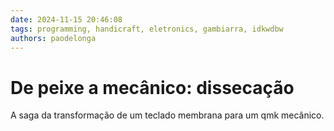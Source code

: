 ```yaml
---
date: 2024-11-15 20:46:08
tags: programming, handicraft, eletronics, gambiarra, idkwdbw
authors: paodelonga
---
```


# De peixe a mecânico: dissecação

A saga da transformação de um teclado membrana para um qmk mecânico.
